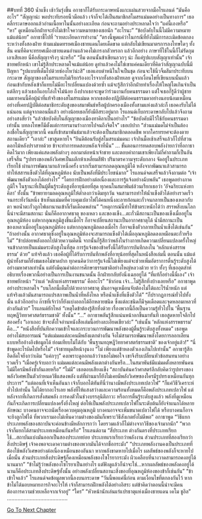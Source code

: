 ##บทที่ 360 น้ำแข็ง
เช้าวันรุ่งขึ้น อกาธาก็ได้รับกระดาษหนังแกะแผ่นสวยจากมือโรแลนด์
“มันคืออะไร”
“สัญญาน่ะ พอประทับรอยนิ้วมือแล้ว เจ้าก็จะได้เป็นสมาชิกสโมสรแม่มดอย่างเป็นทางการ”
เธอคลี่กระดาษออกแล้วอ่านเนื้อหาในนั้นอย่างละเอียด ก่อนจะถามอย่างประหลาดใจว่า “แค่นี้เองหรือ”
“หา” ดูเหมือนอีกฝ่ายจะยังไม่เข้าใจความหมายของเธอนัก “อะไรนะ”
“ข้อบังคับในนี้ไม่มีความหมายแม้แต่น้อย” อกาธาชี้ไปที่ ‘รายละเอียดการทำงาน’ “ตรงนี้พูดแค่ว่าในกรณีที่ยังไม่มีการละเมิดข้อตกลงระหว่างทั้งสองฝ่าย ห้ามแม่มดทรยศเมืองชายแดนโดยเด็ดขาด แต่กลับไม่เขียนมาตรการลงโทษใดๆ ทั้งสิ้น คนที่คิดจะทรยศเมืองชายแดนอ่านแล้วคงไม่เกรงกลัวหรอก แล้วอีกอย่าง ภาษาที่ใช้ในนี้ก็ไม่รัดกุมเอาเสียเลย นี่คือสัญญาจริงๆ น่ะหรือ”
“อืม ตอนนั้นข้าเขียนลวกๆ น่ะ ก็แค่รูปแบบสัญญาเท่านั้น” เจ้าชายพยักหน้า เขาไม่รู้สึกประหลาดใจแม้แต่น้อย ดูท่าแล้วคงไม่ใช่เขาแค่คนเดียวที่คิดว่าสัญญาฉบับนี้มีปัญหา
“รูปแบบที่เต็มไปด้วยช่องโหว่น่ะสิ” เธอแอบตำหนิในใจเป็นชุด ก่อนจะใช้นิ้วจิ้มสีมาประทับบนกระดาษ สัญญาของสโมสรแทบไม่เรียกร้องอะไรจากทั้งสองฝ่ายเลย ดูจากเงื่อนไขที่เขียนบนนั้นแล้ว ก่อนเข้ากับหลังเข้าก็แทบไม่มีอะไรเปลี่ยนแปลงด้วยซ้ำ แม้จะรู้สึกว่าอีกฝ่ายทำเรื่องให้ใหญ่โตเกินจำเป็น แต่ลึกๆ แล้วเธอก็แอบโล่งใจไม่น้อย
ถึงปากเธอจะพูดว่าร่วมงานกับคนธรรมดา แต่ใจเธอก็รู้ดีว่าผู้ชายผมเทาคนนี้คือผู้นำที่แท้จริงของสโมสรแม่มด หากเธอต้องปฏิบัติต่อคนธรรมดาอย่างนอบน้อมเหมือนอย่างที่เคยปฏิบัติต่อสมาชิกระดับสูงของสมาพันธ์หรือผู้ปกครองเมืองทั้งสามแห่งแล้วล่ะก็ เธอคงรับไม่ได้แน่นอน แต่ดูจากตอนนี้แล้ว อย่างน้อยเธอก็ยังมีอิสระอยู่มาก
โรแลนด์เก็บกระดาษกลับไปแล้วจึงถามอย่างสงสัยว่า “แล้วข้อบังคับในสัญญาของเมืองทาคิลาเป็นอย่างไร”
“ข้อบังคับมีไว้ใช้กับคนธรรมดาเท่านั้น บทลงโทษก็มีตั้งแต่การทรมานร่างกายไปจนถึงจิตใจ” เธอเบ้ปาก “ส่วนแม่มดไม่จำเป็นต้องลงชื่อในสัญญาพวกนี้ คนที่เข้าสมาพันธ์มาแล้วจะต้องเป็นสมาชิกตลอดชีพ หากใครทรยศจะต้องตายสถานเดียว”
“เอาล่ะ” เขาสูดหายใจ “ยินดีต้อนรับสู่สโมสรแม่มดนะ เจ้ากินมื้อเช้าเสร็จแล้วก็ไปที่สวนดอกไม้หลังปราสาทด้วย ข้าจะทำการทดสอบพลังเจ้าที่นั่น”
...
ขั้นตอนการทดสอบพลังง่ายกว่าที่อกาธาคิดไว้มาก เพียงแค่แสดงพลังต่างๆ ออกมาต่อหน้าเจ้าชาย และตอบคำถามเขาเพียงไม่กี่คำถามก็เป็นอันเสร็จสิ้น
“รูปทรงของพลังวิเศษเป็นผลึกห้าเหลี่ยมสีฟ้า ปริมาตรความจุระดับกลาง จัดอยู่ในประเภทเรียกใช้ ผ่านการพัฒนามาแล้วหนึ่งครั้ง แรกเริ่มสามารถลดอุณหภูมิได้ หลังจากพัฒนาแล้วสามารถทำให้สสารแข็งตัวได้ที่อุณหภูมิห้อง นับเป็นพลังที่มีประโยชน์มาก” โรแลนด์จดเสร็จแล้วจึงถามต่อ “เจ้าพัฒนาพลังตัวเองได้อย่างไร”
“โดยการฝึกอย่างต่อเนื่องและการรู้แจ้งอย่างฉับพลัน” เธอพูดอย่างภาคภูมิใจ ในฐานะที่เป็นผู้ตื่นรู้ระดับสูงที่อายุน้อยที่สุด ทุกคนในสมาพันธ์ล้วนเรียกเธอว่า ‘อัจฉริยะแห่งทาคิลา’ ทั้งนั้น “ข้าพยายามลดอุณหภูมิให้ต่ำลงกว่าเดิมทุกวัน จนสามารถทำให้น้ำแข็งตัวได้อย่างรวดเร็ว จนกระทั่งวันหนึ่ง ข้าเห็นแม่มดที่ควบคุมเปลวไฟได้คนหนึ่งละลายก้อนตะกั่วจนกลายเป็นของเหลวกับตา พอน้ำตะกั่วถูกไฟเผานานเข้าก็เริ่มเดือดพล่าน”
“เหตุการณ์นี้ทำให้ข้าตระหนักได้ว่า สรรพสิ่งบนโลกนี้น่าจะมีสามสถานะ นั่นก็คืออากาศธาตุ ของเหลว และของแข็ง...ตะกั่วมีสถานะเป็นของแข็งเมื่ออยู่ในอุณหภูมิห้อง แต่หากอุณหภูมิสูงขึ้นเมื่อไร ก็อาจเปลี่ยนสถานะเป็นอากาศธาตุได้ น้ำมีสถานะเป็นของเหลวเมื่ออยู่ในอุณหภูมิห้อง แต่หากอุณหภูมิลดลงเมื่อไร ก็อาจแข็งตัวกลายเป็นน้ำแข็งได้เช่นกัน”
“ถ้าอย่างนั้น อากาศธาตุซึ่งอยู่ในอุณหภูมิห้องจะสามารถแข็งตัวได้เมื่ออุณหภูมิลดลงเหมือนตะกั่วหรือไม่”
“ข้าปล่อยพลังออกไปด้วยความคิดนี้ จากนั้นก็รู้สึกว่าพลังในร่างกายเกิดความเปลี่ยนแปลงครั้งใหญ่ จนข้ากลายเป็นแม่มดระดับสูงในที่สุด การรู้แจ้งของข้าครั้งนี้ได้รับการบันทึกลงใน ‘หลักแห่งสรรพธรรม’ ด้วย”
แท้จริงแล้ว เธอคือผู้ที่ได้รับการบันทึกพลังที่อายุน้อยที่สุดในหนังสือเล่มนี้ ตอนนั้น แม้แต่ผู้นำทั้งสามก็ยังชมเธอไม่ขาดปาก ทุกคนคิดว่าการรู้แจ้งนี้ไม่เพียงแต่จะช่วยเพิ่มอัตราการตื่นรู้ระดับสูงได้อย่างมหาศาลเท่านั้น แต่ยังมีคุณค่าต่อการศึกษาธรรมชาติอย่างใหญ่หลวงด้วย ทว่า ทั้งๆ ที่เธออุตส่าห์อธิบายเรื่องพวกนี้อย่างเป็นการเป็นงานขนาดนั้น อีกฝ่ายกลับยังนิ่งเฉยอยู่ได้
“ที่แท้ก็อย่างนี้นี่เอง” เจ้าชายพยักหน้า “ว่าแต่ ‘หลักแห่งสรรพธรรม’ คืออะไร”
“ช้าก่อน เจ้า...ไม่รู้สึกทึ่งบ้างเลยหรือ” อกาธาพูดอย่างประหลาดใจ “บนโลกนี้เต็มไปด้วยอากาศธาตุ มันอาจดูเหมือนจับต้องไม่ได้และไร้น้ำหนัก แต่แท้จริงแล้วมันสามารถแปรสภาพเป็นน้ำที่หลั่งไหล หรือน้ำแข็งที่แข็งตัวได้”
“ก็ปรากฏการณ์ทั่วไปทั้งนั้น แล้วอีกอย่าง ก๊าซที่เจ้าว่าก็ยังแบ่งออกได้อีกหลายชนิด ซึ่งแต่ละชนิดก็มีจุดเดือดและจุดหลอมเหลวที่ต่างกันด้วย” โรแลนด์ยักไหล่ “เหตุใดข้าต้องรู้สึกทึ่งด้วย เรื่องพวกนี้ถือเป็นความรู้ทั่วไปใน ‘พื้นฐานทฤษฎีวิทยาศาสตร์ธรรมชาติ’ ทั้งนั้น”
“...” อกาธาพลันรู้สึกแน่นหน้าอกขึ้นมาทันที เธอสูดหายใจลึกไปสองครั้ง “เอาเถอะ ข้าจะตั้งใจอ่านหนังสือเล่มนี้อย่างละเอียดเชียวล่ะ”
“เช่นนั้น ‘หลักแห่งสรรพธรรม’ คือ...”
“หนังสือที่บันทึกความเข้าใจและกระบวนการพัฒนาพลังของผู้ตื่นรู้ระดับสูงทั้งหมด” เธอพูดอย่างไม่สบอารมณ์ “แต่แม่มดแต่ละคนมีพลังแตกต่างกัน จึงไม่สามารถพัฒนาพลังโดยการลอกเลียนแบบหรืออ้างอิงข้อมูลได้ ย่อมเทียบไม่ได้กับ ‘พื้นฐานทฤษฎีวิทยาศาสตร์ธรรมชาติ’ ของเจ้าอยู่แล้ว!”
“นี่ข้าพูดอะไรผิดไปหรือไม่” เจ้าชายผุดสีหน้างุนงง
“ไม่ เพียงแต่ข้าหลงตัวเองเกินไปเท่านั้น” อกาธารู้สึกอึดอัดใจยิ่งกว่าเดิม
“แค่กๆๆ” คงเพราะดูออกแล้วว่าเธอไม่พอใจ เขาจึงรีบเปลี่ยนหัวข้อสนทนาอย่างรวดเร็ว “เมื่อครู่เจ้าบอกว่า แม่มดแต่ละคนมีพลังแตกต่างกันหรือ...ในสมาพันธ์มีแม่มดตั้งหลายพันคน ไม่มีใครมีพลังซ้ำกันเลยหรือ”
“ไม่มี” เธอตอบเสียงแข็ง “สถาบันค้นคว้าศาสตร์ลึกลับคิดว่ารูปทรงของพลังวิเศษเป็นตัวกำหนดวิธีแสดงพลัง แต่ที่ผ่านมาก็ยังไม่เคยมีพลังวิเศษของใครมีรูปทรงเหมือนกันทุกประการ”
“แต่ตอนที่เจ้าเห็นอันนา เจ้าก็บอกได้ทันทีนี่ว่านางมีพลังประเภทเปลวไฟ”
“ก็แค่วิธีวิเคราะห์ทั่วไปเท่านั้น ไม่ได้ยากอะไรเลย พลังที่ให้แสงสว่างและความร้อนทั้งหมดก็คือพลังประเภทเปลวไฟ แต่หลังจากที่เกิดการสั่งสมพลัง การคงตัวในช่วงบรรลุนิติภาวะ หรือการตื่นรู้ระดับสูงแล้ว พลังที่ดูเหมือนกันก็จะเกิดการเปลี่ยนแปลงครั้งยิ่งใหญ่ ต่อให้เป็นพลังประเภทเปลวไฟในระดับต้นก็ยังจำแนกได้หลายลักษณะ บางคนอาจจะถนัดเรื่องควบคุมอุณหภูมิ บางคนอาจจะเพิ่มขนาดเปลวไฟได้ หรือบางคนก็อาจจะยิงลูกไฟได้ ที่พวกเรามองไม่เห็นความต่างของมันก็เพราะวิธีสังเกตยังไม่ดีพอ” อกาธาพูด “วิธีแยกประเภทพลังของสถาบันจะค่อนข้างมีหลักการกว่า โดยรวมแล้วก็ไม่ต่างจากวิธีของเจ้ามากนัก”
“พวกเจ้าก็แยกได้สามประเภทเหมือนกันหรือ” โรแลนด์ถาม
“สี่ประเภท ต่างกันตรงที่ประเภทเรียกใช้...สถาบันแบ่งมันออกเป็นสองประเภทย่อย ประเภทแรกเรียกว่าพลังงาน ส่วนประเภทที่สองเรียกว่าสิ่งประดิษฐ์ เจ้าคงพอจะเดาความต่างของพวกมันได้จากชื่อกระมัง”
“ประเภทพลังงานคงเป็นประเภทที่ต้องใช้พลังวิเศษอย่างต่อเนื่องเหมือนของอันนา หากพลังขาดหายไปเมื่อไร ผลลัพธ์ของพลังก็จะหายไปเมื่อนั้น ส่วนประเภทสิ่งประดิษฐ์ก็คงเหมือนพลังของโซโรยากระมัง ผิวเคลือบที่นางวาดสามารถคงอยู่ได้นานมาก”
“ข้าไม่รู้ว่าพลังของโซโรยาเป็นอย่างไร แต่ฟังดูแล้วก็น่าจะใช่...หากผลลัพธ์ของพลังคงอยู่ได้นานก็คือประเภทสิ่งประดิษฐ์ทั้งนั้น อย่างพลังเปลี่ยนสถานะสิ่งของที่อุณหภูมิห้องของข้าก็เช่นกัน”
“ข้าเข้าใจแล้ว” โรแลนด์จดข้อมูลพวกนี้ลงบนกระดาษ “วันนี้พอแค่นี้ก่อน ตามเงื่อนไขที่ตกลงกันไว้ หากข้าไม่ได้มอบหมายภารกิจอะไรให้ เจ้าก็สามารถฝึกพลังได้อย่างอิสระ แต่ข้าคิดว่าตอนนี้น่าจะมีคนต้องการความช่วยเหลือจากเจ้าอยู่”
“ใคร”
“หัวหน้านักเล่นแร่แปรธาตุแห่งเมืองชายแดน เคโม ชูอิล”
………………………………….




[Go To Next Chapter]( ./273.md)